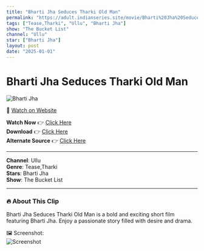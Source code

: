 ```yaml
---
title: "Bharti Jha Seduces Tharki Old Man"
permalink: "https://adult.indianseries.site/movie/Bharti%20Jha%20Seduces%20Tharki%20Old%20Man"
tags: ["Tease,Tharki", "Ullu", "Bharti Jha"]
show: "The Bucket List"
channel: "Ullu"
star: ["Bharti Jha"]
layout: post
date: "2025-01-01"
---
```


# Bharti Jha Seduces Tharki Old Man

![Bharti Jha](https://shorts.desisins.com/wp-content/uploads/2024/04/Bharti-Jha-Teases-The-Bucket-List-Ullu-DesiSins.com_.jpg)

🔗 [Watch on Website](https://adult.indianseries.site/movie/Bharti%20Jha%20Seduces%20Tharki%20Old%20Man)

**Watch Now** 👉 [Click Here](https://adult.indianseries.site/movie/Bharti%20Jha%20Seduces%20Tharki%20Old%20Man)  
**Download** 👉 [Click Here](https://adult.indianseries.site/movie/Bharti%20Jha%20Seduces%20Tharki%20Old%20Man)  
**Alternate Source** 👉 [Click Here](https://adult.indianseries.site/movie/Bharti%20Jha%20Seduces%20Tharki%20Old%20Man)

---

**Channel**: Ullu  
**Genre**: Tease,Tharki  
**Stars**: Bharti Jha  
**Show**: The Bucket List

---

### 🔥 About This Clip

Bharti Jha Seduces Tharki Old Man is a bold and exciting short film featuring Bharti Jha. Enjoy a passionate story filled with desire and drama.
 
🖼️ Screenshot:  
![Screenshot](https://shorts.desisins.com/wp-content/uploads/2024/04/Bharti-Jha-Teases-The-Bucket-List-Ullu-DesiSins.com_.jpg)

